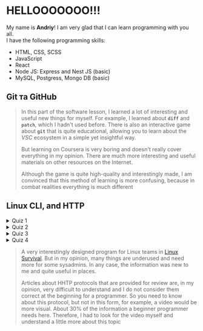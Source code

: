 # HELLOOOOOOO!!!

My name is **Andriy**! I am very glad that I can learn programming with you all.\
I have the following programming skills:
* HTML, CSS, SCSS
* JavaScript
* React
* Node JS: Express and Nest JS (basic)
* MySQL, Postgress, Mongo DB (basic)

## Git та GitHub
>In this part of the software lesson, I learned a lot of interesting and useful new things for myself.
>For example, I learned about **`diff`** and **`patch`**, which I hadn't used before. There is also an interactive game about **`git`** that is quite educational, allowing you to learn about the *VSC* ecosystem in a simple yet insightful way.
>
>But learning on Coursera is very boring and doesn't really cover everything in my opinion. There are much more interesting and useful materials on other resources on the Internet.
>
>Although the game is quite high-quality and interestingly made, I am convinced that this method of learning is more confusing, because in combat realities everything is much different

## Linux CLI, and HTTP
<details>
 <summary>Quiz 1</summary>
 ![quiz_1](./task_linux_cli/quiz_1.png)
</details>

<details>
 <summary>Quiz 2</summary>
 ![quiz_2](./task_linux_cli/quiz_2.png)
</details>

<details>
 <summary>Quiz 3</summary>
 ![quiz_3](./task_linux_cli/quiz_3.png)
</details>

<details>
 <summary>Quiz 4</summary>
 ![quiz_4](./task_linux_cli/quiz_4.png)
</details>

>A very interestingly designed program for Linux teams in [Linux Survival](https://linuxsurvival.com/linux-tutorial-introduction/). But in my opinion, many things are underused and need more for some sysadmins. 
>In any case, the information was new to me and quite useful in places.
>
>Articles about HHTP protocols that are provided for review are, in my opinion, very difficult to understand and I do not consider them correct at the beginning for a programmer. So you need to know about this protocol, but not in this form, for example, a video would be more visual. 
>About 30% of the information a beginner programmer needs here. Therefore, I had to look for the video myself and understand a little more about this topic
